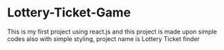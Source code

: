 # Lottery-Ticket-Game
This is my first project using react.js and this project is made upon simple codes also with simple styling, project name is Lottery Ticket finder 

